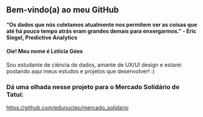 ## Bem-vindo(a) ao meu GitHub

<B>“Os dados que nós coletamos atualmente nos permitem ver as coisas que até há pouco tempo atrás eram grandes demais para enxergarmos.” - Eric Siegel, Predictive Analytics </B><BR>

#### Oie! Meu nome é Letícia Góes
Sou estudante de ciência de dados, amante de UX/UI design e estarei postando aqui meus estudos e projetos que desenvolver! :)
  
### Dá uma olhada nesse projeto para o Mercado Solidário de Tatuí:
https://github.com/edunucleo/mercado_solidario


